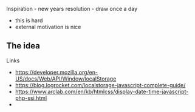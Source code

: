 Inspiration - new years resolution - draw once a day
  - this is hard
  - external motivation is nice

The idea
  -  

  Links
  - https://developer.mozilla.org/en-US/docs/Web/API/Window/localStorage
  - https://blog.logrocket.com/localstorage-javascript-complete-guide/
  - https://www.arclab.com/en/kb/htmlcss/display-date-time-javascript-php-ssi.html
  - 